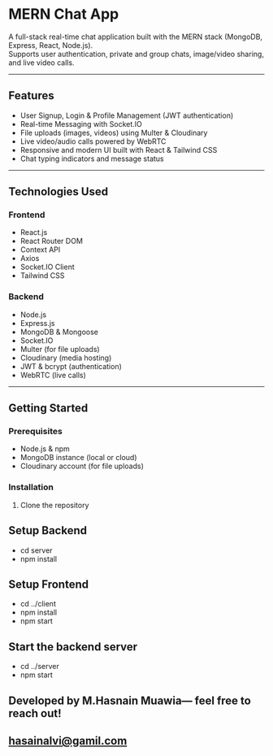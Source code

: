 # MERN Chat App

A full-stack real-time chat application built with the MERN stack (MongoDB, Express, React, Node.js).  
Supports user authentication, private and group chats, image/video sharing, and live video calls.

---

## Features

- User Signup, Login & Profile Management (JWT authentication)
- Real-time Messaging with Socket.IO
- File uploads (images, videos) using Multer & Cloudinary
- Live video/audio calls powered by WebRTC
- Responsive and modern UI built with React & Tailwind CSS
- Chat typing indicators and message status

---

## Technologies Used

### Frontend

- React.js
- React Router DOM
- Context API
- Axios
- Socket.IO Client
- Tailwind CSS

### Backend

- Node.js
- Express.js
- MongoDB & Mongoose
- Socket.IO
- Multer (for file uploads)
- Cloudinary (media hosting)
- JWT & bcrypt (authentication)
- WebRTC (live calls)

---

## Getting Started

### Prerequisites

- Node.js & npm
- MongoDB instance (local or cloud)
- Cloudinary account (for file uploads)

### Installation

1. Clone the repository

## Setup Backend
- cd server
- npm install

## Setup Frontend
- cd ../client
- npm install
- npm start
##  Start the backend server
- cd ../server
- npm start
## Developed by **M.Hasnain Muawia**— feel free to reach out!
## hasainalvi@gamil.com
